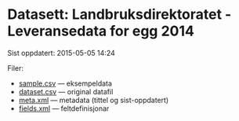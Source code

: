 # Datasett: Landbruksdirektoratet - Leveransedata for egg 2014
 Sist oppdatert: 2015-05-05 14:24

 Filer:
 - [sample.csv](sample.csv) — eksempeldata
 - [dataset.csv](dataset.csv) — original datafil
 - [meta.xml](meta.xml) — metadata (tittel og sist-oppdatert)
 - [fields.xml](fields.xml) — feltdefinisjonar

